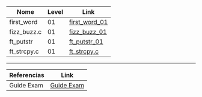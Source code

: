 


Nome | Level | Link
|---|---|---|
first_word | 01 | [first_word_01](https://github.com/PamelaRondina/learn_42/blob/main/milestone_02/exam/level%2001/first_word.c)
fizz_buzz.c | 01 | [fizz_buzz_01](https://github.com/PamelaRondina/learn_42/blob/main/milestone_02/exam/level%2001/fizz_buzz.c)
ft_putstr | 01 | [ft_putstr_01](https://github.com/PamelaRondina/learn_42/blob/main/milestone_02/exam/level%2001/ft_putstr.c)
ft_strcpy.c | 01 | [ft_strcpy.c](https://github.com/PamelaRondina/learn_42/blob/main/milestone_02/exam/level%2001/ft_strcpy.c)



------------------

Referencias | Link
|---|---|
Guide Exam | [Guide Exam](https://42-cursus.gitbook.io/guide/exams/exam-rank-02)